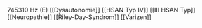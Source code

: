 745310 Hz (E)
[[Dysautonomie]]
[[HSAN Typ IV]]
[[III HSAN Typ]]
[[Neuropathie]]
[[Riley-Day-Syndrom]]
[[Varizen]]